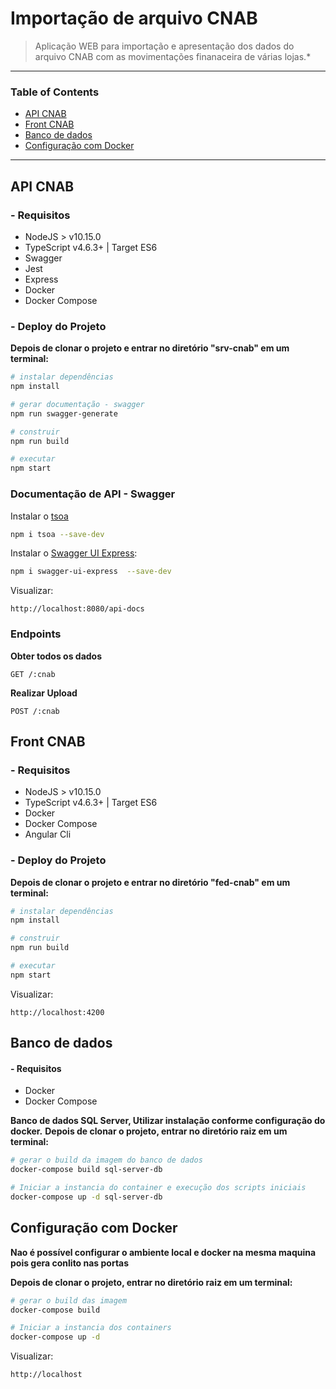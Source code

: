# Importação de arquivo CNAB

>Aplicação WEB para importação e apresentação dos dados do arquivo CNAB com as movimentações finanaceira de várias lojas.*

-----------
### Table of Contents
* [API CNAB](#api-cnab)
* [Front CNAB](#front-cnab)
* [Banco de dados](#banco-de-dados)
* [Configuração com Docker](#configuração-com-docker)
-----------
## API CNAB

### - Requisitos
* NodeJS > v10.15.0
* TypeScript v4.6.3+ | Target ES6
* Swagger
* Jest
* Express
* Docker
* Docker Compose

### - Deploy do Projeto

**Depois de clonar o projeto e entrar no diretório "srv-cnab" em um terminal:**

```bash
# instalar dependências
npm install

# gerar documentação - swagger
npm run swagger-generate

# construir
npm run build

# executar
npm start
```

### Documentação de API - Swagger

Instalar o [tsoa](https://www.npmjs.com/package/tsoa)
```bash
npm i tsoa --save-dev
```
Instalar o [Swagger UI Express](https://www.npmjs.com/package/swagger-ui-express):
```bash
npm i swagger-ui-express  --save-dev
```
Visualizar:
```
http://localhost:8080/api-docs

```

### Endpoints

**Obter todos os dados**
    
    GET /:cnab

**Realizar Upload**
    
    POST /:cnab

## Front CNAB

### - Requisitos
* NodeJS > v10.15.0
* TypeScript v4.6.3+ | Target ES6
* Docker
* Docker Compose
* Angular Cli

### - Deploy do Projeto

**Depois de clonar o projeto e entrar no diretório "fed-cnab" em um terminal:**

```bash
# instalar dependências
npm install

# construir
npm run build

# executar
npm start
```
Visualizar:
```
http://localhost:4200

```

## Banco de dados

#### - Requisitos
* Docker
* Docker Compose

**Banco de dados SQL Server, Utilizar instalação conforme configuração do docker.**
**Depois de clonar o projeto, entrar no diretório raiz em um terminal:**

```bash
# gerar o build da imagem do banco de dados
docker-compose build sql-server-db

# Iniciar a instancia do container e execução dos scripts iniciais
docker-compose up -d sql-server-db
```
## Configuração com Docker
**Nao é possível configurar o ambiente local e docker na mesma maquina pois gera conlito nas portas**

**Depois de clonar o projeto, entrar no diretório raiz em um terminal:**

```bash
# gerar o build das imagem
docker-compose build

# Iniciar a instancia dos containers
docker-compose up -d
```

Visualizar:
```
http://localhost

```
